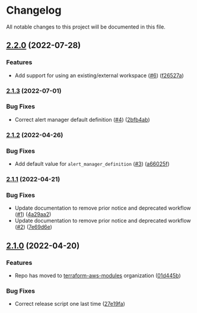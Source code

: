 # Changelog

All notable changes to this project will be documented in this file.

## [2.2.0](https://github.com/terraform-aws-modules/terraform-aws-managed-service-prometheus/compare/v2.1.3...v2.2.0) (2022-07-28)


### Features

* Add support for using an existing/external workspace ([#6](https://github.com/terraform-aws-modules/terraform-aws-managed-service-prometheus/issues/6)) ([f26527a](https://github.com/terraform-aws-modules/terraform-aws-managed-service-prometheus/commit/f26527ac36569120b8f76dedd0dea645c8318a66))

### [2.1.3](https://github.com/terraform-aws-modules/terraform-aws-managed-service-prometheus/compare/v2.1.2...v2.1.3) (2022-07-01)


### Bug Fixes

* Correct alert manager default definition ([#4](https://github.com/terraform-aws-modules/terraform-aws-managed-service-prometheus/issues/4)) ([2bfb4ab](https://github.com/terraform-aws-modules/terraform-aws-managed-service-prometheus/commit/2bfb4abd24b1bda3a602d36ac7c874e49fbc7624))

### [2.1.2](https://github.com/terraform-aws-modules/terraform-aws-managed-service-prometheus/compare/v2.1.1...v2.1.2) (2022-04-26)


### Bug Fixes

* Add default value for `alert_manager_definition` ([#3](https://github.com/terraform-aws-modules/terraform-aws-managed-service-prometheus/issues/3)) ([a66025f](https://github.com/terraform-aws-modules/terraform-aws-managed-service-prometheus/commit/a66025fbde409a012f2622a48ac4d78755c0c9ff))

### [2.1.1](https://github.com/terraform-aws-modules/terraform-aws-managed-service-prometheus/compare/v2.1.0...v2.1.1) (2022-04-21)


### Bug Fixes

* Update documentation to remove prior notice and deprecated workflow ([#1](https://github.com/terraform-aws-modules/terraform-aws-managed-service-prometheus/issues/1)) ([4a29aa2](https://github.com/terraform-aws-modules/terraform-aws-managed-service-prometheus/commit/4a29aa21339851bcd5f7ec168532625ef5a99a6a))
* Update documentation to remove prior notice and deprecated workflow ([#2](https://github.com/terraform-aws-modules/terraform-aws-managed-service-prometheus/issues/2)) ([7e69d6e](https://github.com/terraform-aws-modules/terraform-aws-managed-service-prometheus/commit/7e69d6e3a369a7be23e62e78ab0b4673975715ef))

## [2.1.0](https://github.com/clowdhaus/terraform-aws-managed-service-prometheus/compare/v2.0.0...v2.1.0) (2022-04-20)


### Features

* Repo has moved to [terraform-aws-modules](https://github.com/terraform-aws-modules/terraform-aws-managed-service-prometheus) organization ([01d445b](https://github.com/clowdhaus/terraform-aws-managed-service-prometheus/commit/01d445b6c6ccbe97ee17b29c00fb14590bc05cd8))


### Bug Fixes

* Correct release script one last time ([27e19fa](https://github.com/clowdhaus/terraform-aws-managed-service-prometheus/commit/27e19faae60498c8e756d605dfb862a9a43755af))
